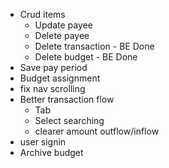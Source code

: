 - Crud items
    - Update payee
    - Delete payee
    - Delete transaction - BE Done
    - Delete budget - BE Done
- Save pay period
- Budget assignment
- fix nav scrolling
- Better transaction flow
    - Tab
    - Select searching
    - clearer amount outflow/inflow
- user signin
- Archive budget
